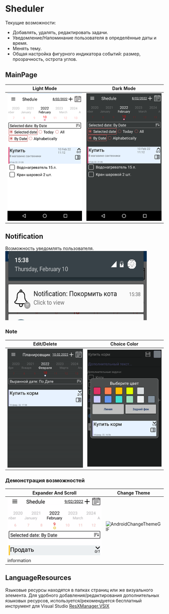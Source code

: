 # Sheduler

Текущие возможности:
- Добавлять, удалять, редактировать задачи.
- Уведомление/Напоминание пользователя в определённые даты и время.
- Менять тему.
- Общая настройка фигурного индикатора событий: размер, прозрачность, острота углов.

## MainPage
| Light Mode | Dark Mode |
| --------- | -------- |
| ![Android Screenshot](https://github.com/ClioBro/Sheduler/blob/main/art/shedule_main_page_light.png) | ![Android Screenshot](https://github.com/ClioBro/Sheduler/blob/main/art/shedule_main_page_dark.png) |

## Notification
Возможность уведомлять пользователя.
<img src="https://github.com/ClioBro/Sheduler/blob/main/art/PopUp_Notification.png" width="450" height="220">

### Note
| Edit/Delete | Choice Color | 
| ----------- | ------------ | 
| ![AndroidEditDeleteGIF](https://github.com/ClioBro/Sheduler/blob/main/art/editor_animation.gif) | ![Android Screenshot](https://github.com/ClioBro/Sheduler/blob/main/art/choose_color_dark.png) |

### Демонстрация возможностей
| Expander And Scroll | Change Theme | 
| ------------------- | ------------ | 
| ![ExpandedGIF](https://github.com/ClioBro/Sheduler/blob/main/art/scroll_expander_animations.gif) | ![AndroidChangeThemeGIF](https://github.com/ClioBro/Sheduler/blob/main/art/Theme_change_animation.gif) |
| information |

## LanguageResources
Языковые ресурсы находятся в папках страниц или же визуального элемента. 
Для удобного добавления/редактирования дополнительных языковых ресурсов, используется/рекомендуется бесплатный инструмент для Visual Studio [ResXManager.VSIX](https://marketplace.visualstudio.com/items?itemName=TomEnglert.ResXManager)
